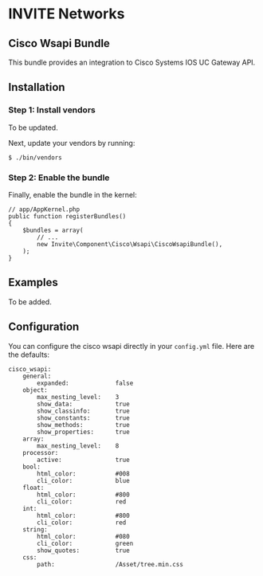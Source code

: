 INVITE Networks
===============

## Cisco Wsapi Bundle

This bundle provides an integration to Cisco Systems IOS UC Gateway API.

## Installation

### Step 1: Install vendors

To be updated.

Next, update your vendors by running:

````
$ ./bin/vendors
````

### Step 2: Enable the bundle

Finally, enable the bundle in the kernel:

````
// app/AppKernel.php
public function registerBundles()
{
    $bundles = array(
        // ...
        new Invite\Component\Cisco\Wsapi\CiscoWsapiBundle(),
    );
}
````

## Examples

To be added.

## Configuration

You can configure the cisco wsapi directly in your `config.yml` file. Here are the defaults:

````
cisco_wsapi:
    general:
        expanded:             false
    object:
        max_nesting_level:    3
        show_data:            true
        show_classinfo:       true
        show_constants:       true
        show_methods:         true
        show_properties:      true
    array:
        max_nesting_level:    8
    processor:
        active:               true
    bool:
        html_color:           #008
        cli_color:            blue
    float:
        html_color:           #800
        cli_color:            red
    int:
        html_color:           #800
        cli_color:            red
    string:
        html_color:           #080
        cli_color:            green
        show_quotes:          true
    css:
        path:                 /Asset/tree.min.css
````
